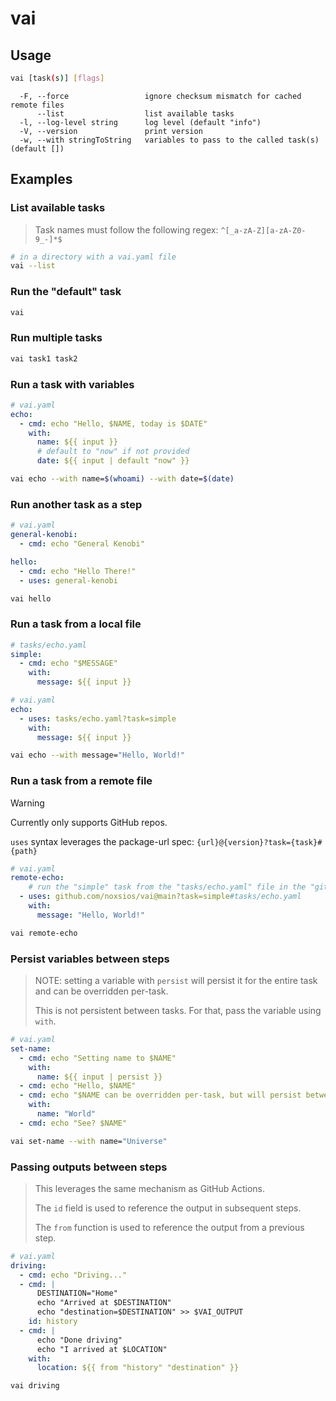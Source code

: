 # vai

## Usage

```sh
vai [task(s)] [flags]
```

```plaintext
  -F, --force                 ignore checksum mismatch for cached remote files
      --list                  list available tasks
  -l, --log-level string      log level (default "info")
  -V, --version               print version
  -w, --with stringToString   variables to pass to the called task(s) (default [])

```

## Examples

<!-- TODO: auto gen this from tests -->

### List available tasks

> Task names must follow the following regex: `^[_a-zA-Z][a-zA-Z0-9_-]*$`

```sh
# in a directory with a vai.yaml file
vai --list
```

### Run the "default" task

```sh
vai
```

### Run multiple tasks

```sh
vai task1 task2
```

### Run a task with variables

```yaml
# vai.yaml
echo:
  - cmd: echo "Hello, $NAME, today is $DATE"
    with:
      name: ${{ input }}
      # default to "now" if not provided
      date: ${{ input | default "now" }}
```

```sh
vai echo --with name=$(whoami) --with date=$(date)
```

### Run another task as a step

```yaml
# vai.yaml
general-kenobi:
  - cmd: echo "General Kenobi"

hello:
  - cmd: echo "Hello There!"
  - uses: general-kenobi
```

```sh
vai hello
```

### Run a task from a local file

```yaml
# tasks/echo.yaml
simple:
  - cmd: echo "$MESSAGE"
    with:
      message: ${{ input }}
```

```yaml
# vai.yaml
echo:
  - uses: tasks/echo.yaml?task=simple
    with:
      message: ${{ input }}
```

```sh
vai echo --with message="Hello, World!"
```

### Run a task from a remote file

> [!WARNING]
> Currently only supports GitHub repos.
>
> `uses` syntax leverages the package-url spec: `{url}@{version}?task={task}#{path}`

```yaml
# vai.yaml
remote-echo:
    # run the "simple" task from the "tasks/echo.yaml" file in the "github.com/noxsios/vai" repo on the "main" branch
  - uses: github.com/noxsios/vai@main?task=simple#tasks/echo.yaml
    with:
      message: "Hello, World!"
```

```sh
vai remote-echo
```

### Persist variables between steps

> NOTE: setting a variable with `persist` will persist it for the entire task
> and can be overridden per-task.
>
> This is not persistent between tasks. For that, pass the variable using `with`.

```yaml
# vai.yaml
set-name:
  - cmd: echo "Setting name to $NAME"
    with:
      name: ${{ input | persist }}
  - cmd: echo "Hello, $NAME"
  - cmd: echo "$NAME can be overridden per-task, but will persist between tasks"
    with:
      name: "World"
  - cmd: echo "See? $NAME"
```

```sh
vai set-name --with name="Universe"
```

### Passing outputs between steps

> This leverages the same mechanism as GitHub Actions.
>
> The `id` field is used to reference the output in subsequent steps.
>
> The `from` function is used to reference the output from a previous step.

```yaml
# vai.yaml
driving:
  - cmd: echo "Driving..."
  - cmd: |
      DESTINATION="Home"
      echo "Arrived at $DESTINATION"
      echo "destination=$DESTINATION" >> $VAI_OUTPUT
    id: history    
  - cmd: |
      echo "Done driving"
      echo "I arrived at $LOCATION"
    with:
      location: ${{ from "history" "destination" }}
```

```sh
vai driving
```
